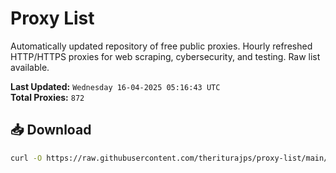 # Proxy List

Automatically updated repository of free public proxies. Hourly refreshed HTTP/HTTPS proxies for web scraping, cybersecurity, and testing. Raw list available.

**Last Updated:** `Wednesday 16-04-2025 05:16:43 UTC`  
**Total Proxies:** `872`

## 📥 Download
```bash
curl -O https://raw.githubusercontent.com/theriturajps/proxy-list/main/proxies.txt
